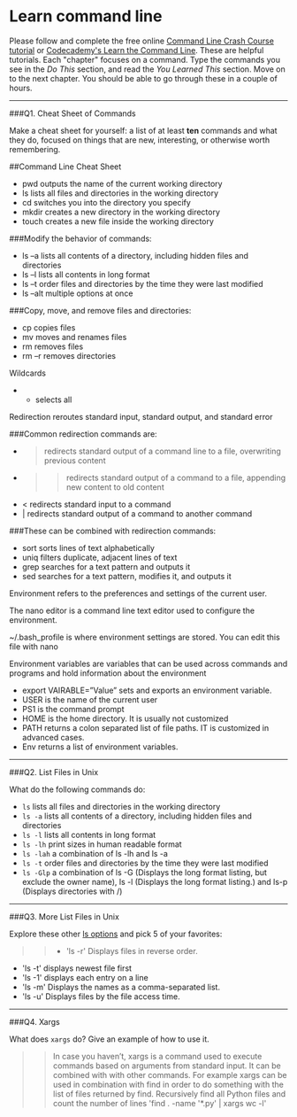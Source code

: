 # Learn command line

Please follow and complete the free online [Command Line Crash Course
tutorial](https://web.archive.org/web/20160708171659/http://cli.learncodethehardway.org/book/) or [Codecademy's Learn the Command Line](https://www.codecademy.com/learn/learn-the-command-line). These are helpful tutorials. Each "chapter" focuses on a command. Type the commands you see in the _Do This_ section, and read the _You Learned This_ section. Move on to the next chapter. You should be able to go through these in a couple of hours.

---

###Q1.  Cheat Sheet of Commands  

Make a cheat sheet for yourself: a list of at least **ten** commands and what they do, focused on things that are new, interesting, or otherwise worth remembering.

> > 

##Command Line Cheat Sheet

* pwd outputs the name of the current working directory
* ls lists all files and directories in the working directory
* cd switches you into the directory you specify
* mkdir creates a new directory in the working directory
* touch creates a new file inside the working directory

###Modify the behavior of commands:
* ls –a lists all contents of a directory, including hidden files and directories
* ls –l lists all contents in long format
* ls –t order files and directories by the time they were last modified
* ls –alt multiple options at once 

###Copy, move, and remove files and directories:
* cp copies files
* mv moves and renames files
* rm removes files
* rm –r removes directories

Wildcards
- * selects all

Redirection reroutes standard input, standard output, and standard error

###Common redirection commands are:
- > redirects standard output of a command line to a file, overwriting previous content
- >> redirects standard output of a command to a file, appending new content to old content
- < redirects standard input to a command
- | redirects standard output of a command to another command

###These can be combined with redirection commands:
- sort sorts lines of text alphabetically
- uniq filters duplicate, adjacent lines of text
- grep searches for a text pattern and outputs it
- sed  searches for a text pattern, modifies it, and outputs it

Environment refers to the preferences and settings of the current user.

The nano editor is a command line text editor used to configure the environment.

~/.bash_profile is where environment settings are stored. You can edit this file with nano

Environment variables are variables that can be used across commands and programs and 
hold information about the environment 
- export VAIRABLE=”Value” sets and exports an environment variable.
- USER is the name of the current user
- PS1 is the command prompt
- HOME is the home directory. It is usually not customized
- PATH  returns a colon separated list of file paths. IT is customized in advanced cases.
- Env returns a list of environment variables. 


---

###Q2.  List Files in Unix   

What do the following commands do:  
- `ls`  lists all files and directories in the working directory
- `ls -a`  lists all contents of a directory, including hidden files and directories
- `ls -l`  lists all contents in long format
- `ls -lh`  print sizes in human readable format
- `ls -lah`  a combination of ls -lh and ls -a
- `ls -t`  order files and directories by the time they were last modified
- `ls -Glp`  a combination of ls -G (Displays the long format listing, but exclude the owner name), ls -l (Displays the long format listing.) and ls-p (Displays directories with /)


---

###Q3.  More List Files in Unix  

Explore these other [ls options](http://www.techonthenet.com/unix/basic/ls.php) and pick 5 of your favorites:

> > - 'ls -r' Displays files in reverse order.
- 'ls -t' displays newest file first
- 'ls -1' displays each entry on a line
- 'ls -m' Displays the names as a comma-separated list.
- 'ls -u' Displays files by the file access time.

---

###Q4.  Xargs   

What does `xargs` do? Give an example of how to use it.

> > In case you haven’t, xargs is a command used to execute commands based on arguments from standard input. It can be combined with with other commands. For example xargs can be used in combination with find in order to do something with the list of files returned by find. Recursively find all Python files and count the number of lines
'find . -name '*.py' | xargs wc -l'

 

